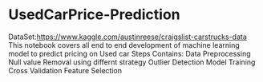 # UsedCarPrice-Prediction
DataSet:https://www.kaggle.com/austinreese/craigslist-carstrucks-data
This notebook covers all end to end development of machine learning model to predict pricing on Used car 
Steps Contains:
   Data Preprocessing
   Null value Removal using differnt strategy
   Outlier Detection
   Model Training
   Cross Validation
   Feature Selection
   
